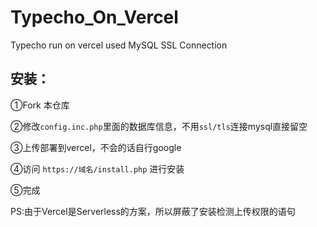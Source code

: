 # Typecho_On_Vercel
Typecho run on vercel used MySQL SSL Connection

## 安装：
①Fork 本仓库

②修改```config.inc.php```里面的数据库信息，不用```ssl/tls```连接mysql直接留空

③上传部署到vercel，不会的话自行google

④访问 ```https://域名/install.php``` 进行安装

⑤完成

PS:由于Vercel是Serverless的方案，所以屏蔽了安装检测上传权限的语句
